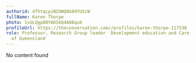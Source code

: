 ```yaml
---
authorid: 4ThtqcpiN2UWQ8G84YUScW
fullName: Karen Thorpe
photo: 1sULQgp80YAOSkQ4A88qu8
profileUrl: https://theconversation.com//profiles/karen-thorpe-117538
role: Professor, Research Group leader  Development education and Care, The University
  of Queensland
---
```

No content found
